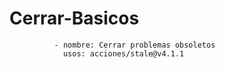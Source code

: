 # Cerrar-Basicos
              - nombre: Cerrar problemas obsoletos
                usos: acciones/stale@v4.1.1
            
